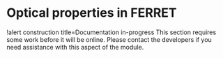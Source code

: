 # Optical properties in FERRET

!alert construction title=Documentation in-progress
This section requires some work before it will be online. Please contact the developers if you need assistance with this aspect of the module.

